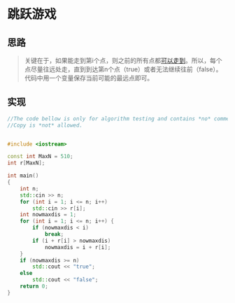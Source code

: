 # 跳跃游戏

## 思路

>关键在于，如果能走到第i个点，则之前的所有点都[可以走到](./prove.md)。所以，每个点尽量往远处走，直到到达第n个点（true）或者无法继续往前（false）。代码中用一个变量保存当前可能的最远点即可。

## 实现

```cpp
//The code bellow is only for algorithm testing and contains *no* comments.  Some parts are *not* suitable for projects.
//Copy is *not* allowed.


#include <iostream>

const int MaxN = 510;
int r[MaxN];

int main()
{
    int n;
    std::cin >> n;
    for (int i = 1; i <= n; i++)
        std::cin >> r[i];
    int nowmaxdis = 1;
    for (int i = 1; i <= n; i++) {
        if (nowmaxdis < i)
            break;
        if (i + r[i] > nowmaxdis)
            nowmaxdis = i + r[i];
    }
    if (nowmaxdis >= n)
        std::cout << "true";
    else
        std::cout << "false";
    return 0;
}
```